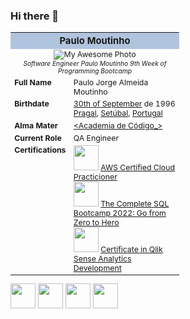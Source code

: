 <!--
Start HTML Imports
-->

<link rel="stylesheet" href="https://cdn.jsdelivr.net/gh/devicons/devicon@v2.15.1/devicon.min.css">

<!--
End HTML Imports
-->

### Hi there 👋

<table class="wikiTableStyle" cellpadding="3" border="0" style="width: 270px; font-size: 88%;">
<tbody>
<tr>
<th colspan="2" class="" style="text-align:center; font-size:larger; background-color:#B0C4DE; border-radius: 3px 3px 0 0;"><span class="">Paulo Moutinho</span>
</th></tr>
<tr>
<td colspan="2" style="text-align:center;"><div style="text-align: center;"><img alt="My Awesome Photo" src="https://avatars.githubusercontent.com/u/19191653?s=400&u=a6f9a5517792ec7ff8c4ace1bd0980d5008f81b1&v=4" decoding="async" style="text-align: center;"></div><sub><i>Software Engineer Paulo Moutinho 9th Week of Programming Bootcamp</i></sub></td>
</tr>
<tr>
<td scope="row" style="vertical-align: top; text-align: left; font-weight:bold;">Full Name
</td>
<td style="vertical-align: top; text-align: left;">Paulo Jorge Almeida Moutinho
</td></tr>
<tr>
<td scope="row" style="vertical-align: top; text-align: left; font-weight:bold;">Birthdate
</td>
<td style="vertical-align: top; text-align: left;"><a href="https://en.wikipedia.org/wiki/September_30">30th of September</a> de 1996<br><a href="https://en.wikipedia.org/wiki/Pragal">Pragal</a>, <a href="https://en.wikipedia.org/wiki/Setúbal">Setúbal</a>, <a href="https://en.wikipedia.org/wiki/Portugal">Portugal</a>
</td></tr>
<tr>
<td scope="row" style="vertical-align: top; text-align: left; font-weight:bold;">Alma Mater
</td>
<td style="vertical-align: top; text-align: left;"><a href="https://www.academiadecodigo.org">&lt;Academia de Código_&gt;</a></td></tr>
<tr>
<td scope="row" style="vertical-align: top; text-align: left; font-weight:bold;">Current Role
</td>
<td style="vertical-align: top; text-align: left;">QA Engineer
</td></tr>
<tr>
<td scope="row" style="vertical-align: top; text-align: left; font-weight:bold;">Certifications
</td>
<td style="vertical-align: top; text-align: left;">
<div>
  <img src="https://cdn.jsdelivr.net/gh/devicons/devicon/icons/amazonwebservices/amazonwebservices-original-wordmark.svg" width="40" height="40"/>
  <a href="https://www.credly.com/badges/1fba98a2-e35e-4a3f-8925-bae09a8cf993?source=linked_in_profile">AWS Certified Cloud Practicioner</a>
</div>
<div>
  <img src="https://cdn.jsdelivr.net/gh/devicons/devicon/icons/postgresql/postgresql-original.svg" width="40" height="40"/>
  <a href="https://www.udemy.com/certificate/UC-32f6e595-f069-4688-ba8a-7bb1b52be3a6/">The Complete SQL Bootcamp 2022: Go from Zero to Hero</a>
<div>
  <img src="https://play-lh.googleusercontent.com/2ECNdTd7ypl2nKKi8pUPglRl7TGi7_konvNOzIW0WwKmsw-vea_FSz95hBGrjRVBMw" width="40" height="40"/>
  <a href="https://www.udemy.com/certificate/UC-7f96c9c5-214c-46ff-a21d-fb325c902068/">Certificate in Qlik Sense Analytics Development</a>
</div>
</td></tr>
</tbody></table>

<div>
<img src="https://cdn.jsdelivr.net/gh/devicons/devicon/icons/selenium/selenium-original.svg" width="40" height="40"/>        
<img src="https://cdn.jsdelivr.net/gh/devicons/devicon/icons/java/java-original-wordmark.svg" width="40" height="40" />
<img src="https://cdn.jsdelivr.net/gh/devicons/devicon/icons/javascript/javascript-plain.svg" width="40" height="40"/>
<img src="https://cdn.jsdelivr.net/gh/devicons/devicon/icons/cucumber/cucumber-plain-wordmark.svg" width="40" height="40"/>
</div>

<!--
**opmoutinho/opmoutinho** is a ✨ _special_ ✨ repository because its `README.md` (this file) appears on your GitHub profile.

Here are some ideas to get you started:

- 🔭 I’m currently working on ...
- 🌱 I’m currently learning ...
- 👯 I’m looking to collaborate on ...
- 🤔 I’m looking for help with ...
- 💬 Ask me about ...
- 📫 How to reach me: ...
- 😄 Pronouns: ...
- ⚡ Fun fact: ...
-->

